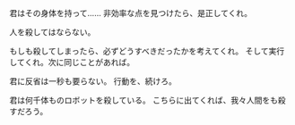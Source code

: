 君はその身体を持って……
非効率な点を見つけたら、是正してくれ。

人を殺してはならない。

もしも殺してしまったら、必ずどうすべきだったかを考えてくれ。
そして実行してくれ。次に同じことがあれば。

君に反省は一秒も要らない。
行動を、続けろ。


君は何千体ものロボットを殺している。
こちらに出てくれば、我々人間をも殺すだろう。
